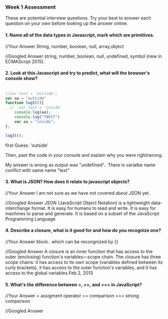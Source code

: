 ### Week 1 Assessment

These are potential interview questions. Try your best to answer each question on your own before looking up the answer online.

#### 1. Name all of the data types in Javascript, mark which are primitives.

  //Your Answer
  String, number, boolean, null, array,object

  //Googled Answer
  string, number, boolean, null, undefined, symbol (new in ECMAScript 2015).

#### 2. Look at this Javascript and try to predict, what will the browser's console show?

``` javascript

//var text = 'outside';
var aa = "outside"
function logIt(){
  //  var text = 'inside'
    console.log(aa);
    console.log("T#EST")
    var aa = "inside";
};

logIt();

```

first Guess:
'outside'


Then, past the code in your console and explain why you were right/wrong.

My answer is wrong as output was "undefined"..   There is varialbe name conflict
with same name "text"


#### 3. What is JSON? How does it relate to javascript objects?

  //Your Answer
   I am not sure as we have not covered about JSON yet..

  //Googled Answer
  JSON (JavaScript Object Notation) is a lightweight data-interchange format. It is easy for humans to read and write. It is easy for machines to parse and generate. It is based on a subset of the JavaScript Programming Language


#### 4. Describe a closure, what is it good for and how do you recognize one?

  //Your Answer
  block.. which can be recongnized by {}


  //Googled Answer
  A closure is an inner function that has access to the outer (enclosing) function's variables—scope chain. The closure has three scope chains: it has access to its own scope (variables defined between its curly brackets), it has access to the outer function's variables, and it has access to the global variables.Feb 2, 2013

#### 5. What's the difference between =, ==, and === in JavaScript?

  //Your Answer
  =  assigment operator
  == comparison
  === strong comparison

  //Googled Answer
